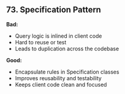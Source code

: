 ## 73. Specification Pattern

**Bad:**  
- Query logic is inlined in client code
- Hard to reuse or test
- Leads to duplication across the codebase

**Good:**  
- Encapsulate rules in Specification classes
- Improves reusability and testability
- Keeps client code clean and focused
